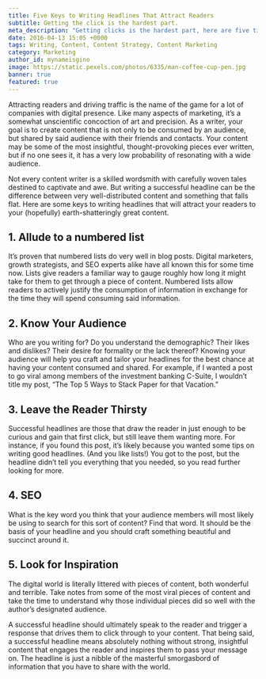 ```yaml
---
title: Five Keys to Writing Headlines That Attract Readers
subtitle: Getting the click is the hardest part.
meta_description: "Getting clicks is the hardest part, here are five tips to writing good headlines."
date: 2016-04-13 15:05 +0000
tags: Writing, Content, Content Strategy, Content Marketing
category: Marketing
author_id: mynameisgino
image: https://static.pexels.com/photos/6335/man-coffee-cup-pen.jpg
banner: true
featured: true
---
```


Attracting readers and driving traffic is the name of the game for a lot of companies with digital presence. Like many aspects of marketing, it’s a somewhat unscientific concoction of art and precision. As a writer, your goal is to create content that is not only to be consumed by an audience, but shared by said audience with their friends and contacts. Your content may be some of the most insightful, thought-provoking pieces ever written, but if no one sees it, it has a very low probability of resonating with a wide audience.

Not every content writer is a skilled wordsmith with carefully woven tales destined to captivate and awe. But writing a successful headline can be the difference between very well-distributed content and something that falls flat. Here are some keys to writing headlines that will attract your readers to your (hopefully) earth-shatteringly great content.

## 1. Allude to a numbered list

It’s proven that numbered lists do very well in blog posts. Digital marketers, growth strategists, and SEO experts alike have all known this for some time now. Lists give readers a familiar way to gauge roughly how long it might take for them to get through a piece of content. Numbered lists allow readers to actively justify the consumption of information in exchange for the time they will spend consuming said information.

## 2. Know Your Audience

Who are you writing for? Do you understand the demographic? Their likes and dislikes? Their desire for formality or the lack thereof? Knowing your audience will help you craft and tailor your headlines for the best chance at having your content consumed and shared. For example, if I wanted a post to go viral among members of the investment banking C-Suite, I wouldn’t title my post, “The Top 5 Ways to Stack Paper for that Vacation.”

## 3. Leave the Reader Thirsty

Successful headlines are those that draw the reader in just enough to be curious and gain that first click, but still leave them wanting more. For instance, if you found this post, it’s likely because you wanted some tips on writing good headlines. (And you like lists!) You got to the post, but the headline didn’t tell you everything that you needed, so you read further looking for more.

## 4. SEO

What is the key word you think that your audience members will most likely be using to search for this sort of content? Find that word. It should be the basis of your headline and you should craft something beautiful and succinct around it.

## 5. Look for Inspiration

The digital world is literally littered with pieces of content, both wonderful and terrible. Take notes from some of the most viral pieces of content and take the time to understand why those individual pieces did so well with the author’s designated audience.

A successful headline should ultimately speak to the reader and trigger a response that drives them to click through to your content. That being said, a successful headline means absolutely nothing without strong, insightful content that engages the reader and inspires them to pass your message on. The headline is just a nibble of the masterful smorgasbord of information that you have to share with the world.
